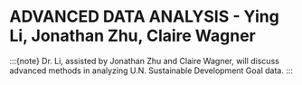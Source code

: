 # ADVANCED DATA ANALYSIS - Ying Li, Jonathan Zhu, Claire Wagner
:::{note}
Dr. Li, assisted by Jonathan Zhu and Claire Wagner, will discuss advanced methods in analyzing U.N. Sustainable Development Goal data.
:::
